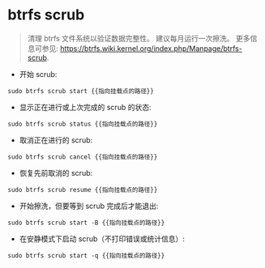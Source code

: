# btrfs scrub

> 清理 btrfs 文件系统以验证数据完整性。
> 建议每月运行一次擦洗。
> 更多信息可参见: <https://btrfs.wiki.kernel.org/index.php/Manpage/btrfs-scrub>.

- 开始 scrub:

`sudo btrfs scrub start {{指向挂载点的路径}}`

- 显示正在进行或上次完成的 scrub 的状态:

`sudo btrfs scrub status {{指向挂载点的路径}}`

- 取消正在进行的 scrub:

`sudo btrfs scrub cancel {{指向挂载点的路径}}`

- 恢复先前取消的 scrub:

`sudo btrfs scrub resume {{指向挂载点的路径}}`

- 开始擦洗，但要等到 scrub 完成后才能退出:

`sudo btrfs scrub start -B {{指向挂载点的路径}}`

- 在安静模式下启动 scrub（不打印错误或统计信息）:

`sudo btrfs scrub start -q {{指向挂载点的路径}}`

